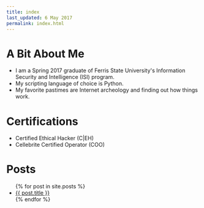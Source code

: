 ```yaml
---
title: index
last_updated: 6 May 2017
permalink: index.html
---
```


# A Bit About Me
- I am a Spring 2017 graduate of Ferris State University's Information Security and Intelligence (ISI) program.
- My scripting language of choice is Python.
- My favorite pastimes are Internet archeology and finding out how things work.

# Certifications
- Certified Ethical Hacker (C\|EH)
- Cellebrite Certified Operator (COO)

# Posts
<ul>
  {% for post in site.posts %}
    <li>
      <a href="{{ post.url }}">{{ post.title }}</a>
    </li>
  {% endfor %}
</ul>
